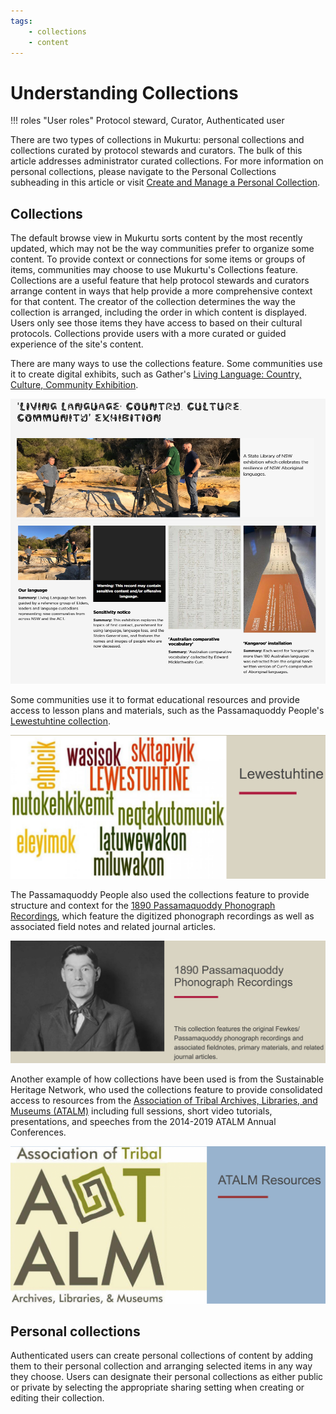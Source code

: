 ```yaml
---
tags: 
    - collections
    - content
---
```

# Understanding Collections

!!! roles "User roles" 
    Protocol steward, Curator, Authenticated user

There are two types of collections in Mukurtu: personal collections and collections curated by protocol stewards and curators. The bulk of this article addresses administrator curated collections. For more information on personal collections, please navigate to the Personal Collections subheading in this article or visit [Create and Manage a Personal Collection](PersonalCollection.md).

## Collections 

The default browse view in Mukurtu sorts content by the most recently updated, which may not be the way communities prefer to organize some content. To provide context or connections for some items or groups of items, communities may choose to use Mukurtu's Collections feature. Collections are a useful feature that help protocol stewards and curators arrange content in ways that help provide a more comprehensive context for that content. The creator of the collection determines the way the collection is arranged, including the order in which content is displayed. Users only see those items they have access to based on their cultural protocols. Collections provide users with a more curated or guided experience of the site's content.

There are many ways to use the collections feature. Some communities use it to create digital exhibits, such as Gather's [Living Language: Country, Culture, Community Exhibition](https://gather.sl.nsw.gov.au/collection/living-language-country-culture-community-exhibition).

[![Explore Gather's Living Language Country Culture and Community Exhibition collection page here.](../_embeds/collections1.png)](https://gather.sl.nsw.gov.au/collection/living-language-country-culture-community-exhibition)

Some communities use it to format educational resources and provide access to lesson plans and materials, such as the Passamaquoddy People's [Lewestuhtine collection](https://passamaquoddypeople.com/collection/lewestuhtine). 

[![Explore the Passamaquoddy People's Lewestuhtine collection here.](../_embeds/collections2.png)](https://passamaquoddypeople.com/collection/lewestuhtine)

The Passamaquoddy People also used the collections feature to provide structure and context for the [1890 Passamaquoddy Phonograph Recordings](https://passamaquoddypeople.com/collection/1890-passamaquoddy-phonograph-recordings), which feature the digitized phonograph recordings as well as associated field notes and related journal articles.

[![Explore Passamaquoddy People's 1890 Passamaquoddy Phonograph Recordings collection here.](../_embeds/collections3.png)](https://passamaquoddypeople.com/collection/1890-passamaquoddy-phonograph-recordings)

Another example of how collections have been used is from the Sustainable Heritage Network, who used the collections feature to provide consolidated access to resources from the [Association of Tribal Archives, Libraries, and Museums (ATALM)](https://sustainableheritagenetwork.org/collection/atalm-resources) including full sessions, short video tutorials, presentations, and speeches from the 2014-2019 ATALM Annual Conferences.

[![Explore Association of Tribal Archives, Libraries, and Museums resources here.](../_embeds/collections4.png)](https://sustainableheritagenetwork.org/collection/atalm-resources)

## Personal collections

Authenticated users can create personal collections of content by adding them to their personal collection and arranging selected items in any way they choose. Users can designate their personal collections as either public or private by selecting the appropriate sharing setting when creating or editing their collection.